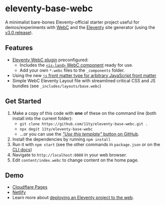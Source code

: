 # eleventy-base-webc

A minimalist bare-bones Eleventy-official starter project useful for demos/experiments with [WebC](https://www.11ty.dev/docs/languages/webc/) and the [Eleventy](https://www.11ty.dev/) site generator (using the [v3.0 release](https://www.11ty.dev/blog/canary-eleventy-v3/)).

## Features

* [Eleventy WebC plugin](https://www.11ty.dev/docs/languages/webc/) preconfigured:
	* Includes the [`<is-land>` WebC component](https://www.11ty.dev/docs/plugins/partial-hydration/) ready for use.
	* Add your own `*.webc` files to the `_components` folder.
* Using the new [`js` front matter type for arbitrary JavaScript front matter](https://www.11ty.dev/docs/data-frontmatter/#javascript-front-matter)
* Simple WebC Eleventy Layout file with streamlined critical CSS and JS bundles (see `_includes/layouts/base.webc`)

## Get Started

1. Make a copy of this code with **one** of these on the command line (both install into the current folder):
	* `git clone https://github.com/11ty/eleventy-base-webc.git .`
	* `npx degit 11ty/eleventy-base-webc`
	* …or you can use the [_"Use this template"_ button on GitHub](https://github.com/11ty/eleventy-base-webc).
2. Install the dependencies by running `npm install`
3. Run it with `npm start` (see the other commands in `package.json` or on the [CLI docs](https://www.11ty.dev/docs/usage/))
4. Navigate to `http://localhost:8080` in your web browser.
5. Edit `content/index.webc` to change content on the home page.

## Demo

- [Cloudflare Pages](https://eleventy-base-webc.pages.dev/)
- [Netlify](https://eleventy-base-webc.netlify.app/)
- Learn more about [deploying an Eleventy project to the web](https://www.11ty.dev/docs/deployment/).
